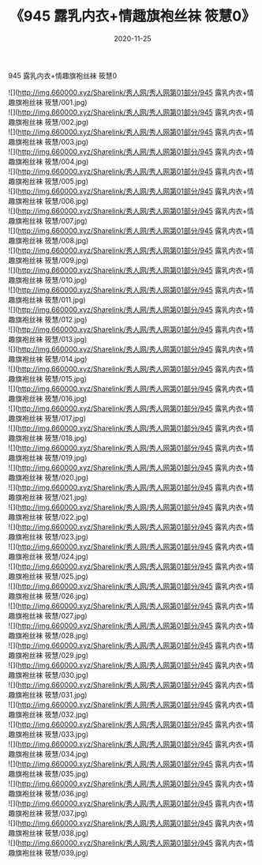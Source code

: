 ﻿---
layout: post
title:  《945 露乳内衣+情趣旗袍丝袜 筱慧0》
date:   2020-11-25
img: http://img.660000.xyz/Sharelink/秀人网/秀人网第01部分/945 露乳内衣+情趣旗袍丝袜 筱慧0/000.jpg
categories: [美女, 清纯, 唯美]
---

945 露乳内衣+情趣旗袍丝袜 筱慧0

  ![](http://img.660000.xyz/Sharelink/秀人网/秀人网第01部分/945 露乳内衣+情趣旗袍丝袜 筱慧/001.jpg) <br> ![](http://img.660000.xyz/Sharelink/秀人网/秀人网第01部分/945 露乳内衣+情趣旗袍丝袜 筱慧/002.jpg) <br> ![](http://img.660000.xyz/Sharelink/秀人网/秀人网第01部分/945 露乳内衣+情趣旗袍丝袜 筱慧/003.jpg) <br> ![](http://img.660000.xyz/Sharelink/秀人网/秀人网第01部分/945 露乳内衣+情趣旗袍丝袜 筱慧/004.jpg) <br> ![](http://img.660000.xyz/Sharelink/秀人网/秀人网第01部分/945 露乳内衣+情趣旗袍丝袜 筱慧/005.jpg) <br> ![](http://img.660000.xyz/Sharelink/秀人网/秀人网第01部分/945 露乳内衣+情趣旗袍丝袜 筱慧/006.jpg) <br> ![](http://img.660000.xyz/Sharelink/秀人网/秀人网第01部分/945 露乳内衣+情趣旗袍丝袜 筱慧/007.jpg) <br> ![](http://img.660000.xyz/Sharelink/秀人网/秀人网第01部分/945 露乳内衣+情趣旗袍丝袜 筱慧/008.jpg) <br> ![](http://img.660000.xyz/Sharelink/秀人网/秀人网第01部分/945 露乳内衣+情趣旗袍丝袜 筱慧/009.jpg) <br> ![](http://img.660000.xyz/Sharelink/秀人网/秀人网第01部分/945 露乳内衣+情趣旗袍丝袜 筱慧/010.jpg) <br> ![](http://img.660000.xyz/Sharelink/秀人网/秀人网第01部分/945 露乳内衣+情趣旗袍丝袜 筱慧/011.jpg) <br> ![](http://img.660000.xyz/Sharelink/秀人网/秀人网第01部分/945 露乳内衣+情趣旗袍丝袜 筱慧/012.jpg) <br> ![](http://img.660000.xyz/Sharelink/秀人网/秀人网第01部分/945 露乳内衣+情趣旗袍丝袜 筱慧/013.jpg) <br> ![](http://img.660000.xyz/Sharelink/秀人网/秀人网第01部分/945 露乳内衣+情趣旗袍丝袜 筱慧/014.jpg) <br> ![](http://img.660000.xyz/Sharelink/秀人网/秀人网第01部分/945 露乳内衣+情趣旗袍丝袜 筱慧/015.jpg) <br> ![](http://img.660000.xyz/Sharelink/秀人网/秀人网第01部分/945 露乳内衣+情趣旗袍丝袜 筱慧/016.jpg) <br> ![](http://img.660000.xyz/Sharelink/秀人网/秀人网第01部分/945 露乳内衣+情趣旗袍丝袜 筱慧/017.jpg) <br> ![](http://img.660000.xyz/Sharelink/秀人网/秀人网第01部分/945 露乳内衣+情趣旗袍丝袜 筱慧/018.jpg) <br> ![](http://img.660000.xyz/Sharelink/秀人网/秀人网第01部分/945 露乳内衣+情趣旗袍丝袜 筱慧/019.jpg) <br> ![](http://img.660000.xyz/Sharelink/秀人网/秀人网第01部分/945 露乳内衣+情趣旗袍丝袜 筱慧/020.jpg) <br> ![](http://img.660000.xyz/Sharelink/秀人网/秀人网第01部分/945 露乳内衣+情趣旗袍丝袜 筱慧/021.jpg) <br> ![](http://img.660000.xyz/Sharelink/秀人网/秀人网第01部分/945 露乳内衣+情趣旗袍丝袜 筱慧/022.jpg) <br> ![](http://img.660000.xyz/Sharelink/秀人网/秀人网第01部分/945 露乳内衣+情趣旗袍丝袜 筱慧/023.jpg) <br> ![](http://img.660000.xyz/Sharelink/秀人网/秀人网第01部分/945 露乳内衣+情趣旗袍丝袜 筱慧/024.jpg) <br> ![](http://img.660000.xyz/Sharelink/秀人网/秀人网第01部分/945 露乳内衣+情趣旗袍丝袜 筱慧/025.jpg) <br> ![](http://img.660000.xyz/Sharelink/秀人网/秀人网第01部分/945 露乳内衣+情趣旗袍丝袜 筱慧/026.jpg) <br> ![](http://img.660000.xyz/Sharelink/秀人网/秀人网第01部分/945 露乳内衣+情趣旗袍丝袜 筱慧/027.jpg) <br> ![](http://img.660000.xyz/Sharelink/秀人网/秀人网第01部分/945 露乳内衣+情趣旗袍丝袜 筱慧/028.jpg) <br> ![](http://img.660000.xyz/Sharelink/秀人网/秀人网第01部分/945 露乳内衣+情趣旗袍丝袜 筱慧/029.jpg) <br> ![](http://img.660000.xyz/Sharelink/秀人网/秀人网第01部分/945 露乳内衣+情趣旗袍丝袜 筱慧/030.jpg) <br> ![](http://img.660000.xyz/Sharelink/秀人网/秀人网第01部分/945 露乳内衣+情趣旗袍丝袜 筱慧/031.jpg) <br> ![](http://img.660000.xyz/Sharelink/秀人网/秀人网第01部分/945 露乳内衣+情趣旗袍丝袜 筱慧/032.jpg) <br> ![](http://img.660000.xyz/Sharelink/秀人网/秀人网第01部分/945 露乳内衣+情趣旗袍丝袜 筱慧/033.jpg) <br> ![](http://img.660000.xyz/Sharelink/秀人网/秀人网第01部分/945 露乳内衣+情趣旗袍丝袜 筱慧/034.jpg) <br> ![](http://img.660000.xyz/Sharelink/秀人网/秀人网第01部分/945 露乳内衣+情趣旗袍丝袜 筱慧/035.jpg) <br> ![](http://img.660000.xyz/Sharelink/秀人网/秀人网第01部分/945 露乳内衣+情趣旗袍丝袜 筱慧/036.jpg) <br> ![](http://img.660000.xyz/Sharelink/秀人网/秀人网第01部分/945 露乳内衣+情趣旗袍丝袜 筱慧/037.jpg) <br> ![](http://img.660000.xyz/Sharelink/秀人网/秀人网第01部分/945 露乳内衣+情趣旗袍丝袜 筱慧/038.jpg) <br> ![](http://img.660000.xyz/Sharelink/秀人网/秀人网第01部分/945 露乳内衣+情趣旗袍丝袜 筱慧/039.jpg) <br>